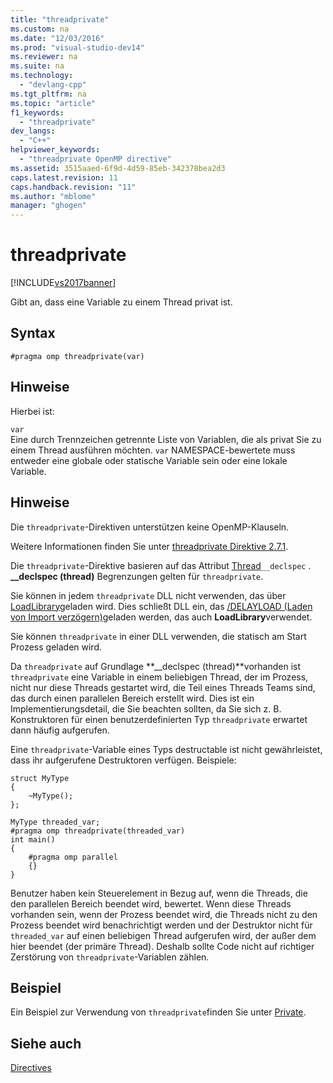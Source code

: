 ```yaml
---
title: "threadprivate"
ms.custom: na
ms.date: "12/03/2016"
ms.prod: "visual-studio-dev14"
ms.reviewer: na
ms.suite: na
ms.technology: 
  - "devlang-cpp"
ms.tgt_pltfrm: na
ms.topic: "article"
f1_keywords: 
  - "threadprivate"
dev_langs: 
  - "C++"
helpviewer_keywords: 
  - "threadprivate OpenMP directive"
ms.assetid: 3515aaed-6f9d-4d59-85eb-342378bea2d3
caps.latest.revision: 11
caps.handback.revision: "11"
ms.author: "mblome"
manager: "ghogen"
---
```

# threadprivate
[!INCLUDE[vs2017banner](../../../assembler/inline/includes/vs2017banner.md)]

Gibt an, dass eine Variable zu einem Thread privat ist.  
  
## Syntax  
  
```  
#pragma omp threadprivate(var)  
```  
  
## Hinweise  
 Hierbei ist:  
  
 `var`  
 Eine durch Trennzeichen getrennte Liste von Variablen, die als privat Sie zu einem Thread ausführen möchten.  `var` NAMESPACE\-bewertete muss entweder eine globale oder statische Variable sein oder eine lokale Variable.  
  
## Hinweise  
 Die `threadprivate`\-Direktiven unterstützen keine OpenMP\-Klauseln.  
  
 Weitere Informationen finden Sie unter [threadprivate Direktive 2.7.1](../../../parallel/openmp/2-7-1-threadprivate-directive.md).  
  
 Die `threadprivate`\-Direktive basieren auf das Attribut [Thread](../../../cpp/thread.md)`__declspec` . **\_\_declspec \(thread\)** Begrenzungen gelten für `threadprivate`.  
  
 Sie können in jedem `threadprivate` DLL nicht verwenden, das über [LoadLibrary](http://msdn.microsoft.com/library/windows/desktop/ms684175)geladen wird.  Dies schließt DLL ein, das [\/DELAYLOAD \(Laden von Import verzögern\)](../../../build/reference/delayload-delay-load-import.md)geladen werden, das auch **LoadLibrary**verwendet.  
  
 Sie können `threadprivate` in einer DLL verwenden, die statisch am Start Prozess geladen wird.  
  
 Da `threadprivate` auf Grundlage **\_\_declspec \(thread\)**vorhanden ist `threadprivate` eine Variable in einem beliebigen Thread, der im Prozess, nicht nur diese Threads gestartet wird, die Teil eines Threads Teams sind, das durch einen parallelen Bereich erstellt wird.  Dies ist ein Implementierungsdetail, die Sie beachten sollten, da Sie sich z. B. Konstruktoren für einen benutzerdefinierten Typ `threadprivate` erwartet dann häufig aufgerufen.  
  
 Eine `threadprivate`\-Variable eines Typs destructable ist nicht gewährleistet, dass ihr aufgerufene Destruktoren verfügen.  Beispiele:  
  
```  
struct MyType   
{  
    ~MyType();  
};  
  
MyType threaded_var;  
#pragma omp threadprivate(threaded_var)  
int main()   
{  
    #pragma omp parallel  
    {}  
}  
```  
  
 Benutzer haben kein Steuerelement in Bezug auf, wenn die Threads, die den parallelen Bereich beendet wird, bewertet.  Wenn diese Threads vorhanden sein, wenn der Prozess beendet wird, die Threads nicht zu den Prozess beendet wird benachrichtigt werden und der Destruktor nicht für `threaded_var` auf einen beliebigen Thread aufgerufen wird, der außer dem hier beendet \(der primäre Thread\).  Deshalb sollte Code nicht auf richtiger Zerstörung von `threadprivate`\-Variablen zählen.  
  
## Beispiel  
 Ein Beispiel zur Verwendung von `threadprivate`finden Sie unter [Private](../../../parallel/openmp/reference/private-openmp.md).  
  
## Siehe auch  
 [Directives](../../../parallel/openmp/reference/openmp-directives.md)